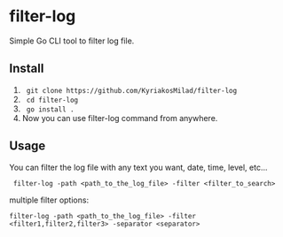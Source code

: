 # filter-log

Simple Go CLI tool to filter log file.

## Install

1. ```  git clone https://github.com/KyriakosMilad/filter-log ```
2. ```  cd filter-log ```
3. ```  go install . ```
4. Now you can use filter-log command from anywhere.

## Usage

You can filter the log file with any text you want, date, time, level, etc...

     filter-log -path <path_to_the_log_file> -filter <filter_to_search>

multiple filter options:

    filter-log -path <path_to_the_log_file> -filter <filter1,filter2,filter3> -separator <separator>
